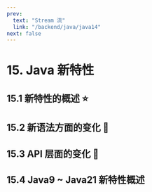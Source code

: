 ```yaml
---
prev:
  text: "Stream 流"
  link: "/backend/java/java14"
next: false
---
```


# 15. Java 新特性

## 15.1 新特性的概述 :star:

## 15.2 新语法方面的变化 :rocket:

## 15.3 API 层面的变化 :rocket:

## 15.4 Java9 ~ Java21 新特性概述

<a-back-top />

